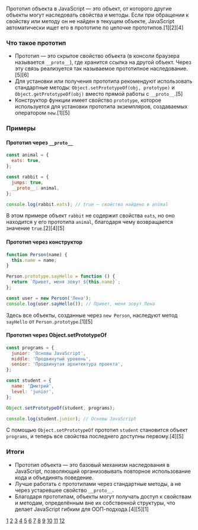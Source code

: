 Прототип объекта в JavaScript — это объект, от которого другие объекты могут наследовать свойства и методы. Если при обращении к свойству или методу он не найден в текущем объекте, JavaScript автоматически ищет его в прототипе по цепочке прототипов.[1][2][4]

### Что такое прототип

- Прототип — это скрытое свойство объекта (в консоли браузера называется `__proto__`), где хранится ссылка на другой объект. Через эту связь реализуется так называемое прототипное наследование.[5][6]
- Для установки или получения прототипа рекомендуют использовать стандартные методы: `Object.setPrototypeOf(obj, prototype)` и `Object.getPrototypeOf(obj)` вместо прямой работы с `__proto__`.[5]
- Конструктор функции имеет свойство `prototype`, которое используется для установки прототипа экземпляров, создаваемых оператором `new`.[1][5]

### Примеры

#### Прототип через `__proto__`

```js
const animal = {
  eats: true,
};

const rabbit = {
  jumps: true,
  __proto__: animal,
};

console.log(rabbit.eats); // true — свойство найдено в animal
```

В этом примере объект `rabbit` не содержит свойства `eats`, но оно находится у его прототипа `animal`, благодаря чему возвращается значение `true`.[2][4][5]

#### Прототип через конструктор

```js
function Person(name) {
  this.name = name;
}

Person.prototype.sayHello = function () {
  return `Привет, меня зовут ${this.name}`;
};

const user = new Person('Лена');
console.log(user.sayHello()); // Привет, меня зовут Лена
```

Здесь все объекты, созданные через `new Person`, наследуют метод `sayHello` от `Person.prototype`.[1][5]

#### Прототип через Object.setPrototypeOf

```js
const programs = {
  junior: 'Основы JavaScript',
  middle: 'Продвинутый уровень',
  senior: 'Продвинутая архитектура проекта',
};

const student = {
  name: 'Дмитрий',
  level: 'junior',
};

Object.setPrototypeOf(student, programs);

console.log(student.junior); // Основы JavaScript
```

С помощью `Object.setPrototypeOf` прототип `student` становится объект `programs`, и теперь все свойства последнего доступны первому.[4][5]

### Итоги

- Прототип объекта — это базовый механизм наследования в JavaScript, позволяющий организовывать повторное использование кода и объединять поведение.
- Лучше работать с прототипами через стандартные методы, а не через устаревшее свойство `__proto__`.
- Благодаря прототипам, объекты могут получать доступ к свойствам и методам, определённым вне их собственной структуры, что делает JavaScript гибким для ООП-подхода.[4][5][1]

[1](https://developer.mozilla.org/ru/docs/Learn_web_development/Extensions/Advanced_JavaScript_objects/Object_prototypes)
[2](https://learn.javascript.ru/prototype)
[3](https://habr.com/ru/articles/518360/)
[4](https://learnjs.ru/lessons/prototype/)
[5](https://itchief.ru/javascript/prototypes)
[6](https://goit.global/javascript/ru/v1/module-05/prototypes.html)
[7](https://learn.javascript.ru/prototype-methods)
[8](https://www.hackfrontend.com/docs/javascript/prototype)
[9](https://developer.mozilla.org/ru/docs/Web/JavaScript/Reference/Global_Objects/Object/proto)
[10](https://sky.pro/wiki/javascript/prototipnoe-nasledovanie-v-javascript/)
[11](https://doka.guide/js/objects-objects-everywhere/)
[12](https://codechick.io/tutorials/javascript/js-object-prototypes)
